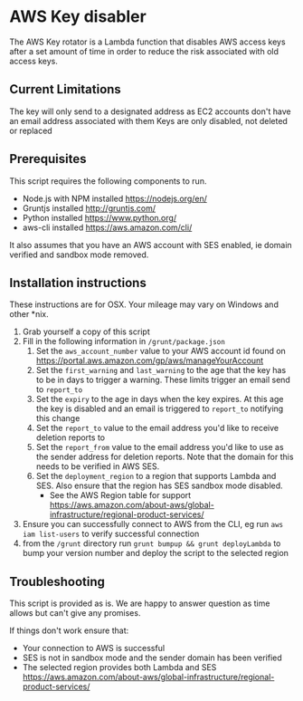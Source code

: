 # AWS Key disabler

The AWS Key rotator is a Lambda function that disables AWS access keys after a set amount of time in order to reduce the risk associated with old access keys.

## Current Limitations

The key will only send to a designated address as EC2 accounts don't have an email address associated with them
Keys are only disabled, not deleted or replaced

## Prerequisites

This script requires the following components to run.
* Node.js with NPM installed https://nodejs.org/en/
* Gruntjs installed http://gruntjs.com/
* Python installed https://www.python.org/
* aws-cli installed https://aws.amazon.com/cli/

It also assumes that you have an AWS account with SES enabled, ie domain verified and sandbox mode removed.

## Installation instructions

These instructions are for OSX. Your mileage may vary on Windows and other \*nix.

1. Grab yourself a copy of this script
2. Fill in the following information in `/grunt/package.json`
	1. Set the `aws_account_number` value to your AWS account id found on https://portal.aws.amazon.com/gp/aws/manageYourAccount
	2. Set the `first_warning` and `last_warning` to the age that the key has to be in days to trigger a warning. These limits trigger an email send to `report_to`
	3. Set the `expiry` to the age in days when the key expires. At this age the key is disabled and an email is triggered to `report_to` notifying this change
	4. Set the `report_to` value to the email address you'd like to receive deletion reports to
	5. Set the `report_from` value to the email address you'd like to use as the sender address for deletion reports. Note that the domain for this needs to be verified in AWS SES.
	6. Set the `deployment_region` to a region that supports Lambda and SES. Also ensure that the region has SES sandbox mode disabled.
		* See the AWS Region table for support https://aws.amazon.com/about-aws/global-infrastructure/regional-product-services/
3. Ensure you can successfully connect to AWS from the CLI, eg run `aws iam list-users` to verify successful connection
4. from the `/grunt` directory run `grunt bumpup && grunt deployLambda` to bump your version number and deploy the script to the selected region

## Troubleshooting

This script is provided as is. We are happy to answer question as time allows but can't give any promises.

If things don't work ensure that:
* Your connection to AWS is successful
* SES is not in sandbox mode and the sender domain has been verified
* The selected region provides both Lambda and SES https://aws.amazon.com/about-aws/global-infrastructure/regional-product-services/
